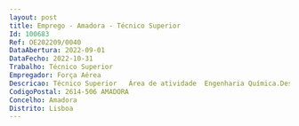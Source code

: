 ```yaml
--- 
layout: post
title: Emprego - Amadora - Técnico Superior
Id: 100683
Ref: OE202209/0040
DataAbertura: 2022-09-01
DataFecho: 2022-10-31
Trabalho: Técnico Superior
Empregador: Força Aérea
Descricao: Técnico Superior   Área de atividade  Engenharia Química.Descrição de Funções Prestar assistência técnica na elaboração dos Cadernos de Encargos, no âmbito dos procedimentos de aquisição dos combustíveis, lubrificantes e fluídos hidráulicos, promover a realização de cursos de controlo de qualidade dos combustíveis destinados ao pessoal da Força Aérea que a nível das Unidades executa esta missão, implementar a nível da Força Aérea todo o normativo OTAN, sobre combustíveis e lubrificantes.Local do Posto de trabalho Direção de Abastecimento e Transportes no Estado Maior da Força Aérea sito emAlfragide, concelho de Amadora.
CodigoPostal: 2614-506 AMADORA
Concelho: Amadora
Distrito: Lisboa
--- 
```

